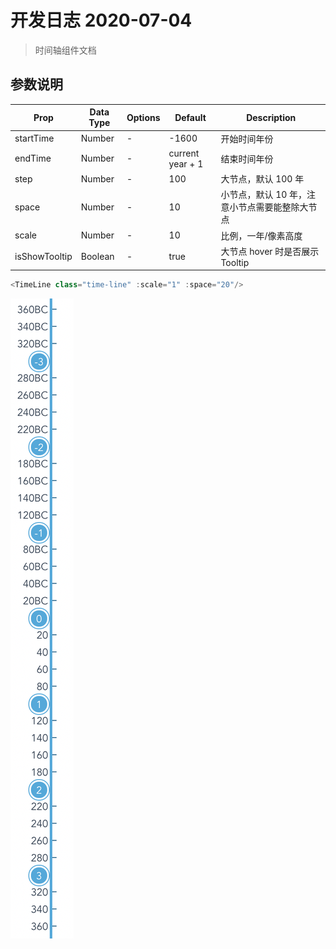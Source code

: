 # 开发日志 2020-07-04

> 时间轴组件文档

## 参数说明

| Prop          | Data Type | Options | Default          | Description                                    |
|---------------|-----------|---------|------------------|------------------------------------------------|
| startTime     | Number    | -       | -1600            | 开始时间年份                                   |
| endTime       | Number    | -       | current year + 1 | 结束时间年份                                   |
| step          | Number    | -       | 100              | 大节点，默认 100 年                            |
| space         | Number    | -       | 10               | 小节点，默认 10 年，注意小节点需要能整除大节点 |
| scale         | Number    | -       | 10               | 比例，一年/像素高度                            |
| isShowTooltip | Boolean   | -       | true             | 大节点 hover 时是否展示 Tooltip                |

```js
<TimeLine class="time-line" :scale="1" :space="20"/>
```

![图片](./2020-07-04.png)
